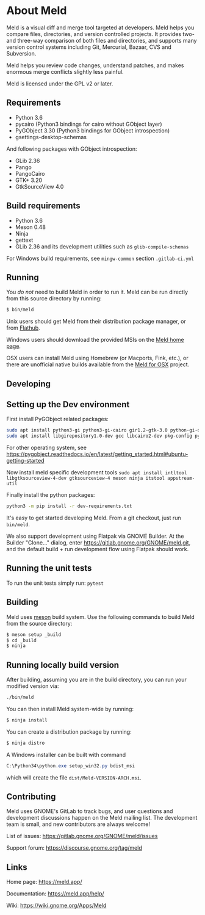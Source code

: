
About Meld
==========

Meld is a visual diff and merge tool targeted at developers. Meld helps you
compare files, directories, and version controlled projects. It provides
two- and three-way comparison of both files and directories, and supports
many version control systems including Git, Mercurial, Bazaar, CVS and Subversion.

Meld helps you review code changes, understand patches, and makes enormous
merge conflicts slightly less painful.

Meld is licensed under the GPL v2 or later.


Requirements
------------

* Python 3.6
* pycairo (Python3 bindings for cairo without GObject layer)
* PyGObject 3.30 (Python3 bindings for GObject introspection)
* gsettings-desktop-schemas

And following packages with GObject introspection:

* GLib 2.36
* Pango
* PangoCairo
* GTK+ 3.20
* GtkSourceView 4.0


Build requirements
------------------

* Python 3.6
* Meson 0.48
* Ninja
* gettext
* GLib 2.36 and its development utilities such as `glib-compile-schemas`

For Windows build requirements, see `mingw-common` section `.gitlab-ci.yml`


Running
-------

You *do not* need to build Meld in order to run it. Meld can be run directly
from this source directory by running:

```sh
$ bin/meld
```

Unix users should get Meld from their distribution package manager, or from
[Flathub](https://flathub.org/).

Windows users should download the provided MSIs on the
[Meld home page](https://meld.app/).

OSX users can install Meld using Homebrew (or Macports, Fink, etc.), or there
are unofficial native builds available from the
[Meld for OSX](https://yousseb.github.io/meld/) project.



Developing
----------

## Setting up the Dev environment ##

First install PyGObject related packages:
```sh
sudo apt install python3-gi python3-gi-cairo gir1.2-gtk-3.0 python-gi-dev python3-cairo-dev
sudo apt install libgirepository1.0-dev gcc libcairo2-dev pkg-config python3-dev gir1.2-gtk-3.0
```

For other operating system, see https://pygobject.readthedocs.io/en/latest/getting_started.html#ubuntu-getting-started

Now install meld specific development tools
`sudo apt install intltool libgtksourceview-4-dev gtksourceview-4 meson ninja itstool appstream-util`

Finally install the python packages:

```sh
python3 -m pip install -r dev-requirements.txt
```

It's easy to get started developing Meld. From a git checkout, just run
`bin/meld`.

We also support development using Flatpak via GNOME Builder. At the Builder
"Clone..." dialog, enter https://gitlab.gnome.org/GNOME/meld.git, and the
default build + run development flow using Flatpak should work.

## Running the unit tests ##
To run the unit tests simply run:
`pytest`


Building
--------

Meld uses [meson](https://mesonbuild.com/) build system. Use the following
commands to build Meld from the source directory:

```sh
$ meson setup _build
$ cd _build
$ ninja
```

## Running locally build version ##
After building, assuming you are in the build directory,
you can run your modified version via:

```sh
./bin/meld
```

You can then install Meld system-wide by running:

```sh
$ ninja install
```

You can create a distribution package by running:
```sh
$ ninja distro
```

A Windows installer can be built with command

```powershell
C:\Python34\python.exe setup_win32.py bdist_msi
```

which will create the file `dist/Meld-VERSION-ARCH.msi`.


Contributing
------------

Meld uses GNOME's GitLab to track bugs, and user questions and development
discussions happen on the Meld mailing list. The development team is small,
and new contributors are always welcome!

List of issues: https://gitlab.gnome.org/GNOME/meld/issues

Support forum:  https://discourse.gnome.org/tag/meld



Links
-----

Home page:      https://meld.app/

Documentation:  https://meld.app/help/

Wiki:           https://wiki.gnome.org/Apps/Meld
